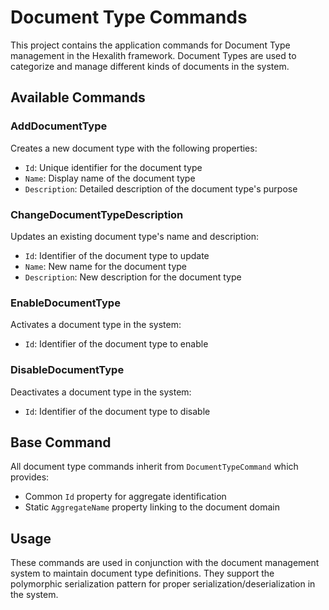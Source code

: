 # Document Type Commands

This project contains the application commands for Document Type management in the Hexalith framework. Document Types are used to categorize and manage different kinds of documents in the system.

## Available Commands

### AddDocumentType
Creates a new document type with the following properties:
- `Id`: Unique identifier for the document type
- `Name`: Display name of the document type
- `Description`: Detailed description of the document type's purpose

### ChangeDocumentTypeDescription
Updates an existing document type's name and description:
- `Id`: Identifier of the document type to update
- `Name`: New name for the document type
- `Description`: New description for the document type

### EnableDocumentType
Activates a document type in the system:
- `Id`: Identifier of the document type to enable

### DisableDocumentType
Deactivates a document type in the system:
- `Id`: Identifier of the document type to disable

## Base Command

All document type commands inherit from `DocumentTypeCommand` which provides:
- Common `Id` property for aggregate identification
- Static `AggregateName` property linking to the document domain

## Usage

These commands are used in conjunction with the document management system to maintain document type definitions. They support the polymorphic serialization pattern for proper serialization/deserialization in the system.


